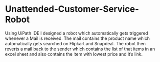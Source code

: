 # Unattended-Customer-Service-Robot
Using UiPath IDE I designed a robot which automatically gets triggered whenever a Mail is received. The mail contains the product name which automatically gets searched on Flipkart and Snapdeal. The robot then reverts a mail back to the sender which contains the list of that items in an excel sheet and also contains the item with lowest price and it’s link.
